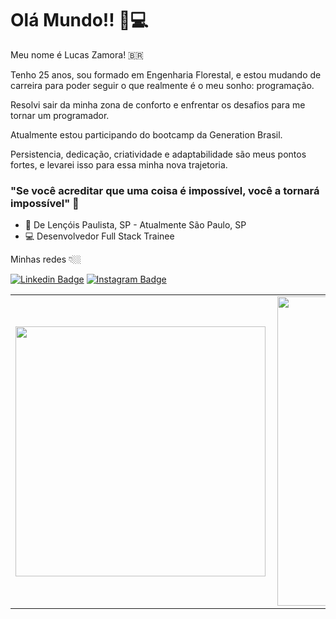 # Olá Mundo!! 🖖💻

Meu nome é Lucas Zamora! 🇧🇷

Tenho 25 anos, sou formado em Engenharia Florestal, e estou mudando de carreira para poder seguir o que realmente é o meu sonho: programação.

Resolvi sair da minha zona de conforto e enfrentar os desafios para me tornar um programador.

Atualmente estou participando do bootcamp da Generation Brasil. 

Persistencia, dedicação, criatividade e adaptabilidade são meus pontos fortes, e levarei isso para essa minha nova trajetoria. 

### "Se você acreditar que uma coisa é impossível, você a tornará impossível" 🧠

- 📍 De Lençóis Paulista, SP - Atualmente São Paulo, SP
- 💻 Desenvolvedor Full Stack Trainee

Minhas redes 👇🏼

[![Linkedin Badge](https://img.shields.io/badge/-LinkedIn-blue?style=flat-square&logo=Linkedin&logoColor=white&link=https://www.linkedin.com/in/lucas-zamora-2b3a34180/)](https://www.linkedin.com/in/lucas-zamora-2b3a34180/)
[![Instagram Badge](https://img.shields.io/badge/-Instagram-violet?style=flat-square&logo=Instagram&logoColor=white&link=https://www.instagram.com/llucas.z/)](https://www.instagram.com/llucas.z/) 


<center>
<table>
    <tr>
        <td><img width="400px" align="left" src="https://github-readme-stats.vercel.app/api/top-langs/?username=Lucas-Zamora&hide=html&layout=compact&theme=buefy" /></td>
        <td><img width="495px" align="left" src="https://github-readme-stats.vercel.app/api?username=Lucas-Zamora&theme=buefy"/></td>
    </tr>   
</table>
</center>  
